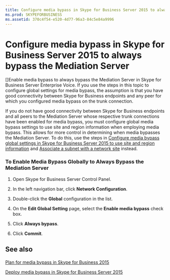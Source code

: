 ```yaml
---
title: Configure media bypass in Skype for Business Server 2015 to always bypass the Mediation Server
ms.prod: SKYPEFORBUSINESS
ms.assetid: 370c4f54-e520-4d77-96a3-84c5e84a9996
---
```



# Configure media bypass in Skype for Business Server 2015 to always bypass the Mediation Server
[]Enable media bypass to always bypass the Mediation Server in Skype for Business Server Enterprise Voice. 
 If you use the steps in this topic to configure global settings for media bypass, the assumption is that you have good connectivity between Skype for Business endpoints and any peer for which you configured media bypass on the trunk connection.
  
    
    

If you do not have good connectivity between Skype for Business endpoints and all peers to the Mediation Server whose respective trunk connections have been enabled for media bypass, you must configure global media bypass settings to use site and region information when employing media bypass. This allows for more control in determining when media bypasses the Mediation Server. To do this, use the steps in  [Configure media bypass global settings in Skype for Business Server 2015 to use site and region information](configure-media-bypass-global-settings-in-skype-for-business-server-2015-to-use.md) and [Associate a subnet with a network site](deploy-network-regions-sites-and-subnets-in-skype-for-business-2015.md#BKMK_AssociateSubnets) instead.
### To Enable Media Bypass Globally to Always Bypass the Mediation Server


1. Open Skype for Business Server Control Panel.
    
  
2. In the left navigation bar, click **Network Configuration**.
    
  
3. Double-click the **Global** configuration in the list.
    
  
4. On the **Edit Global Setting** page, select the **Enable media bypass** check box.
    
  
5. Click **Always bypass**.
    
  
6. Click **Commit**.
    
  

## See also


#### 


  
    
    
 [Plan for media bypass in Skype for Business 2015](plan-for-media-bypass-in-skype-for-business-2015.md)
  
    
    
 [Deploy media bypass in Skype for Business Server 2015](deploy-media-bypass-in-skype-for-business-server-2015.md)
